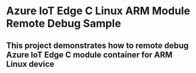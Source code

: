 # Azure IoT Edge C Linux ARM Module Remote Debug Sample
## This project demonstrates how to remote debug Azure IoT Edge C module container for ARM Linux device